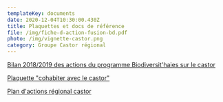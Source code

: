 ```yaml
---
templateKey: documents
date: 2020-12-04T10:30:00.430Z
title: Plaquettes et docs de référence
file: /img/fiche-d-action-fusion-bd.pdf
photo: /img/vignette-castor.png
category: Groupe Castor régional
---
```

<a href="/img/fne-bh-bilan-castor.pdf" target="_blank">Bilan 2018/2019 des actions du programme Biodiversit'haies sur le castor</a>

<a href="/img/plaquette-castordeurasie.pdf" target="_blank">Plaquette "cohabiter avec le castor"</a>

<a href="/img/fiche-d-action-fusion-bd.pdf" target="_blank">Plan d'actions régional castor</a>